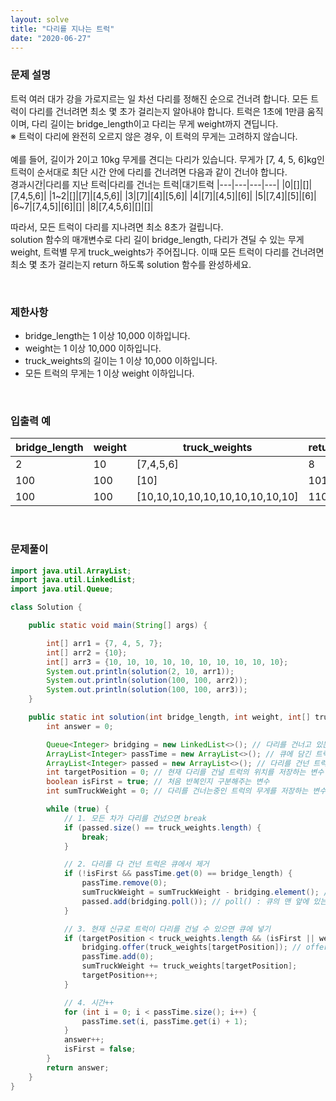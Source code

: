 ```yaml
---
layout: solve
title: "다리를 지나는 트럭"
date: "2020-06-27"
---
```


### 문제 설명
트럭 여러 대가 강을 가로지르는 일 차선 다리를 정해진 순으로 건너려 합니다. 모든 트럭이 다리를 건너려면 최소 몇 초가 걸리는지 알아내야 합니다. 트럭은 1초에 1만큼 움직이며, 다리 길이는 bridge_length이고 다리는 무게 weight까지 견딥니다.<br>
※ 트럭이 다리에 완전히 오르지 않은 경우, 이 트럭의 무게는 고려하지 않습니다.<br>
<br>
예를 들어, 길이가 2이고 10kg 무게를 견디는 다리가 있습니다. 무게가 [7, 4, 5, 6]kg인 트럭이 순서대로 최단 시간 안에 다리를 건너려면 다음과 같이 건너야 합니다.<br>
경과시간|다리를 지난 트럭|다리를 건너는 트럭|대기트럭
|---|---|---|---|
|0|[]|[]|[7,4,5,6]|
|1~2|[]|[7]|[4,5,6]|
|3|[7]|[4]|[5,6]|
|4|[7]|[4,5]|[6]|
|5|[7,4]|[5]|[6]|
|6~7|[7,4,5]|[6]|[]|
|8|[7,4,5,6]|[]|[]|

따라서, 모든 트럭이 다리를 지나려면 최소 8초가 걸립니다.<br>
solution 함수의 매개변수로 다리 길이 bridge_length, 다리가 견딜 수 있는 무게 weight, 트럭별 무게 truck_weights가 주어집니다. 이때 모든 트럭이 다리를 건너려면 최소 몇 초가 걸리는지 return 하도록 solution 함수를 완성하세요.

<br>

### 제한사항
- bridge_length는 1 이상 10,000 이하입니다.
- weight는 1 이상 10,000 이하입니다.
- truck_weights의 길이는 1 이상 10,000 이하입니다.
- 모든 트럭의 무게는 1 이상 weight 이하입니다.

<br>

### 입출력 예

|bridge_length|weight|truck_weights|return|
|---|---|---|---|
|2|10|[7,4,5,6]|8|
|100|100|[10]|101|
|100|100|[10,10,10,10,10,10,10,10,10,10]|110|

<br>

### 문제풀이

```java
import java.util.ArrayList;
import java.util.LinkedList;
import java.util.Queue;

class Solution {

    public static void main(String[] args) {

        int[] arr1 = {7, 4, 5, 7};
        int[] arr2 = {10};
        int[] arr3 = {10, 10, 10, 10, 10, 10, 10, 10, 10, 10};
        System.out.println(solution(2, 10, arr1));
        System.out.println(solution(100, 100, arr2));
        System.out.println(solution(100, 100, arr3));
    }

    public static int solution(int bridge_length, int weight, int[] truck_weights) {
        int answer = 0;

        Queue<Integer> bridging = new LinkedList<>(); // 다리를 건너고 있는 트럭을 저장할 큐
        ArrayList<Integer> passTime = new ArrayList<>(); // 큐에 담긴 트럭이 몇초동안 지났는지 저장하는 리스트
        ArrayList<Integer> passed = new ArrayList<>(); // 다리를 건넌 트럭을 저장하는 리스트
        int targetPosition = 0; // 현재 다리를 건널 트럭의 위치를 저장하는 변수
        boolean isFirst = true; // 처음 반복인지 구분해주는 변수
        int sumTruckWeight = 0; // 다리를 건너는중인 트럭의 무게를 저장하는 변수

        while (true) {
            // 1. 모든 차가 다리를 건넜으면 break
            if (passed.size() == truck_weights.length) {
                break;
            }

            // 2. 다리를 다 건넌 트럭은 큐에서 제거
            if (!isFirst && passTime.get(0) == bridge_length) {
                passTime.remove(0);
                sumTruckWeight = sumTruckWeight - bridging.element(); // peek() : 큐의 맨 앞에 있는 요소 반환
                passed.add(bridging.poll()); // poll() : 큐의 맨 앞에 있는 요소를 반환하고 큐에서 제거
            }

            // 3. 현재 신규로 트럭이 다리를 건널 수 있으면 큐에 넣기
            if (targetPosition < truck_weights.length && (isFirst || weight - sumTruckWeight >= truck_weights[targetPosition])) { // 처음이거나, 현재 다리를 건너고 있는 트럭의 총 무게와 최대 무게를 비교한 후 저장
                bridging.offer(truck_weights[targetPosition]); // offer() : 큐의 맨 뒤에 요소 삽입(성공 실패 여부를 boolean으로 return)
                passTime.add(0);
                sumTruckWeight += truck_weights[targetPosition];
                targetPosition++;
            }

            // 4. 시간++
            for (int i = 0; i < passTime.size(); i++) {
                passTime.set(i, passTime.get(i) + 1);
            }
            answer++;
            isFirst = false;
        }
        return answer;
    }
}
```